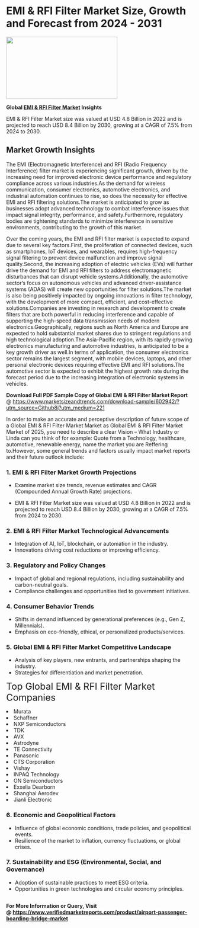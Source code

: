 <H1>EMI & RFI Filter Market Size, Growth and Forecast from 2024 - 2031</H1><img class="aligncenter size-medium wp-image-584254" src="https://thirdeyenews.in/wp-content/uploads/2024/09/Global-Market-Research-300x168.jpeg" alt="" width="300" height="168" /><p><strong>Global&nbsp;<a href="https://www.marketsizeandtrends.com/download-sample/602942/?utm_source=Github8j?utm_medium=221">EMI & RFI Filter Market</a> Insights</strong></p><p>EMI & RFI Filter Market size was valued at USD 4.8 Billion in 2022 and is projected to reach USD 8.4 Billion by 2030, growing at a CAGR of 7.5% from 2024 to 2030.</p><p><h2>Market Growth Insights</h2> <p>The EMI (Electromagnetic Interference) and RFI (Radio Frequency Interference) filter market is experiencing significant growth, driven by the increasing need for improved electronic device performance and regulatory compliance across various industries.As the demand for wireless communication, consumer electronics, automotive electronics, and industrial automation continues to rise, so does the necessity for effective EMI and RFI filtering solutions.The market is anticipated to grow as businesses adopt advanced technology to combat interference issues that impact signal integrity, performance, and safety.Furthermore, regulatory bodies are tightening standards to minimize interference in sensitive environments, contributing to the growth of this market.</p> <p>Over the coming years, the EMI and RFI filter market is expected to expand due to several key factors.First, the proliferation of connected devices, such as smartphones, IoT devices, and wearables, requires high-frequency signal filtering to prevent device malfunction and improve signal quality.Second, the increasing adoption of electric vehicles (EVs) will further drive the demand for EMI and RFI filters to address electromagnetic disturbances that can disrupt vehicle systems.Additionally, the automotive sector’s focus on autonomous vehicles and advanced driver-assistance systems (ADAS) will create new opportunities for filter solutions.The market is also being positively impacted by ongoing innovations in filter technology, with the development of more compact, efficient, and cost-effective solutions.Companies are investing in research and development to create filters that are both powerful in reducing interference and capable of supporting the high-speed data transmission needs of modern electronics.Geographically, regions such as North America and Europe are expected to hold substantial market shares due to stringent regulations and high technological adoption.The Asia-Pacific region, with its rapidly growing electronics manufacturing and automotive industries, is anticipated to be a key growth driver as well.In terms of application, the consumer electronics sector remains the largest segment, with mobile devices, laptops, and other personal electronic devices requiring effective EMI and RFI solutions.The automotive sector is expected to exhibit the highest growth rate during the forecast period due to the increasing integration of electronic systems in vehicles.<p><span class=""><strong>Download Full PDF Sample Copy of Global EMI & RFI Filter Market Report</strong> @ <a href="https://www.marketsizeandtrends.com/download-sample/602942/?utm_source=Github8j?utm_medium=221" target="_blank">https://www.marketsizeandtrends.com/download-sample/602942/?utm_source=Github8j?utm_medium=221</a></span></p><p>In order to make an accurate and perceptive description of future scope of a Global&nbsp;EMI & RFI Filter Market Market as Global&nbsp;EMI & RFI Filter Market Market of 2025, you need to describe a clear Vision &ndash; What Industry or Linda can you think of for example: Quote from a Technology, healthcare, automotive, renewable energy, name the market you are Reffering to.However, some general trends and factors usually impact market reports and their future outlook include:</p><h3>1.&nbsp;<strong>EMI & RFI Filter Market Growth Projections</strong></h3><ul><li>Examine market size trends, revenue estimates and CAGR (Compounded Annual Growth Rate) projections.</li><li><p>EMI & RFI Filter Market size was valued at USD 4.8 Billion in 2022 and is projected to reach USD 8.4 Billion by 2030, growing at a CAGR of 7.5% from 2024 to 2030.</p></li></ul><h3>2.&nbsp;<strong>EMI & RFI Filter Market Technological Advancements</strong></h3><ul><li>Integration of AI, IoT, blockchain, or automation in the industry.</li><li>Innovations driving cost reductions or improving efficiency.</li></ul><h3>3.&nbsp;<strong>Regulatory and Policy Changes</strong></h3><ul><li>Impact of global and regional regulations, including sustainability and carbon-neutral goals.</li><li>Compliance challenges and opportunities tied to government initiatives.</li></ul><h3>4.&nbsp;<strong>Consumer Behavior Trends</strong></h3><ul><li>Shifts in demand influenced by generational preferences (e.g., Gen Z, Millennials).</li><li>Emphasis on eco-friendly, ethical, or personalized products/services.</li></ul><h3>5.&nbsp;<strong>Global EMI & RFI Filter Market Competitive Landscape</strong></h3><ul><li>Analysis of key players, new entrants, and partnerships shaping the industry.</li><li>Strategies for differentiation and market penetration.</li></ul><p data-pm-slice="1 1 []"><span style="color: inherit; font-family: inherit; font-size: 25px;">Top Global EMI & RFI Filter Market Companies</span></p><div class="" data-test-id=""><p><li>Murata</li><li> Schaffner</li><li> NXP Semiconductors</li><li> TDK</li><li> AVX</li><li> Astrodyne</li><li> TE Connectivity</li><li> Panasonic</li><li> CTS Corporation</li><li> Vishay</li><li> INPAQ Technology</li><li> ON Semiconductors</li><li> Exxelia Dearborn</li><li> Shanghai Aerodev</li><li> Jianli Electronic</li></p></div><h3>6.&nbsp;<strong>Economic and Geopolitical Factors</strong></h3><ul><li>Influence of global economic conditions, trade policies, and geopolitical events.</li><li>Resilience of the market to inflation, currency fluctuations, or global crises.</li></ul><h3>7.&nbsp;<strong>Sustainability and ESG (Environmental, Social, and Governance)</strong></h3><ul><li>Adoption of sustainable practices to meet ESG criteria.</li><li>Opportunities in green technologies and circular economy principles.</li></ul><h2><strong style="font-size: 14px;">For More Information or Query, Visit @&nbsp;</strong><a style="background-color: #ffffff; font-size: 14px;" href="https://www.marketsizeandtrends.com/report/emi-rfi-filter-market/" target="_blank">https://www.verifiedmarketreports.com/product/airport-passenger-boarding-bridge-market</a></h2>